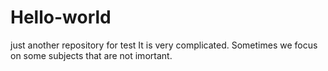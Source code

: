 # Hello-world
just another repository for test
It is very complicated. Sometimes we focus on some subjects that are not imortant. 
